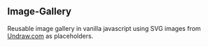 ## Image-Gallery
Reusable image gallery in vanilla javascript using SVG images from [Undraw.com](https://undraw.com) as placeholders.
